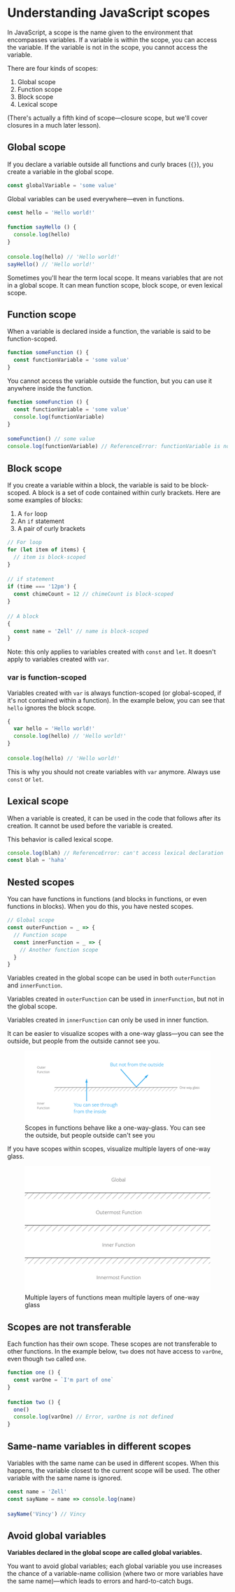# Understanding JavaScript scopes

In JavaScript, a scope is the name given to the environment that encompasses variables. If a variable is within the scope, you can access the variable. If the variable is not in the scope, you cannot access the variable.

There are four kinds of scopes:

1. Global scope
2. Function scope
3. Block scope
4. Lexical scope

(There's actually a fifth kind of scope—closure scope, but we'll cover closures in a much later lesson).

## Global scope

If you declare a variable outside all functions and curly braces (`{}`), you create a variable in the global scope.

```js
const globalVariable = 'some value'
```

Global variables can be used everywhere—even in functions.

```js
const hello = 'Hello world!'

function sayHello () {
  console.log(hello)
}

console.log(hello) // 'Hello world!'
sayHello() // 'Hello world!'
```

Sometimes you'll hear the term local scope. It means variables that are not in a global scope. It can mean function scope, block scope, or even lexical scope.

## Function scope

When a variable is declared inside a function, the variable is said to be function-scoped.

```js
function someFunction () {
  const functionVariable = 'some value'
}
```

You cannot access the variable outside the function, but you can use it anywhere inside the function.

```js
function someFunction () {
  const functionVariable = 'some value'
  console.log(functionVariable)
}

someFunction() // some value
console.log(functionVariable) // ReferenceError: functionVariable is not defined
```

## Block scope

If you create a variable within a block, the variable is said to be block-scoped. A block is a set of code contained within curly brackets. Here are some examples of blocks:

1. A `for` loop
2. An `if` statement
3. A pair of curly brackets

```js
// For loop
for (let item of items) {
  // item is block-scoped
}

// if statement
if (time === '12pm') {
  const chimeCount = 12 // chimeCount is block-scoped
}

// A block
{
  const name = 'Zell' // name is block-scoped
}
```

Note: this only applies to variables created with `const` and `let`. It doesn't apply to variables created with `var`.

### var is function-scoped

Variables created with `var` is always function-scoped (or global-scoped, if it's not contained within a function). In the example below, you can see that `hello` ignores the block scope.

```js
{
  var hello = 'Hello world!'
  console.log(hello) // 'Hello world!'
}

console.log(hello) // 'Hello world!'
```

This is why you should not create variables with `var` anymore. Always use `const` or `let`.

## Lexical scope

When a variable is created, it can be used in the code that follows after its creation. It cannot be used before the variable is created.

This behavior is called lexical scope.

```js
console.log(blah) // ReferenceError: can't access lexical declaration `blah' before initialization
const blah = 'haha'
```

## Nested scopes

You can have functions in functions (and blocks in functions, or even functions in blocks). When you do this, you have nested scopes.

```js
// Global scope
const outerFunction = _ => {
  // Function scope
  const innerFunction = _ => {
    // Another function scope
  }
}
```

Variables created in the global scope can be used in both `outerFunction` and `innerFunction`.

Variables created in `outerFunction` can be used in `innerFunction`, but not in the global scope.

Variables created in `innerFunction` can only be used in inner function.

It can be easier to visualize scopes with a one-way glass—you can see the outside, but people from the outside cannot see you.

<figure>
  <img src="../../images/best-practice/scopes/one-way-glass.png" alt="Scopes in functions behave like a one-way-glass. You can see the outside, but people outside can't see you">
  <figcaption>Scopes in functions behave like a one-way-glass. You can see the outside, but people outside can't see you</figcaption>
</figure>

If you have scopes within scopes, visualize multiple layers of one-way glass.

<figure>
  <img src="../../images/best-practice/scopes/glass-layers.png" alt="Multiple layers of functions mean multiple layers of one-way glass">
  <figcaption>Multiple layers of functions mean multiple layers of one-way glass</figcaption>
</figure>

## Scopes are not transferable

Each function has their own scope. These scopes are not transferable to other functions. In the example below, `two` does not have access to `varOne`, even though `two` called `one`.

```js
function one () {
  const varOne = `I'm part of one`
}

function two () {
  one()
  console.log(varOne) // Error, varOne is not defined
}
```

## Same-name variables in different scopes

Variables with the same name can be used in different scopes. When this happens, the variable closest to the current scope will be used. The other variable with the same name is ignored.

```js
const name = 'Zell'
const sayName = name => console.log(name)

sayName('Vincy') // Vincy
```

## Avoid global variables

**Variables declared in the global scope are called global variables.**

You want to avoid global variables; each global variable you use increases the chance of a variable-name collision (where two or more variables have the same name)—which leads to errors and hard-to-catch bugs.